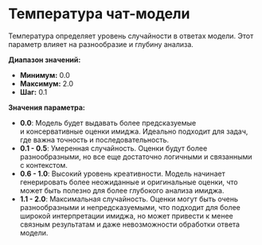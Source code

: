 # Температура чат-модели

Температура определяет уровень случайности в ответах модели. Этот параметр влияет на разнообразие и глубину анализа.

**Диапазон значений:**
- **Минимум:** 0.0
- **Максимум:** 2.0
- **Шаг:** 0.1

**Значения параметра:**
- **0.0**: Модель будет выдавать более предсказуемые и консервативные оценки имиджа. Идеально подходит для задач, где важна точность и последовательность.
- **0.1 - 0.5**: Умеренная случайность. Оценки будут более разнообразными, но все еще достаточно логичными и связанными с контекстом.
- **0.6 - 1.0**: Высокий уровень креативности. Модель начинает генерировать более неожиданные и оригинальные оценки, что может быть полезно для более глубокого анализа имиджа.
- **1.1 - 2.0**: Максимальная случайность. Оценки могут быть очень разнообразными и непредсказуемыми, что подходит для более широкой интерпретации имиджа, но может привести к менее связным результатам и даже невозможности обработки ответа модели.

